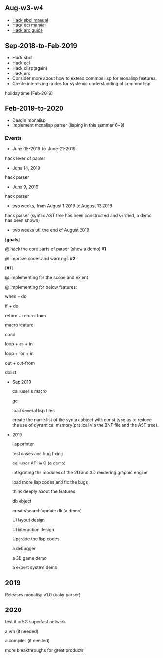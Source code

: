 
## Aug-w3-w4
- [Hack sbcl manual](http://sbcl.org/manual/sbcl.pdf)
- [Hack ecl manual](https://common-lisp.net/project/ecl/static/manual/)
- [Hack arc guide](http://paulgraham.com/arc.html)

## Sep-2018-to-Feb-2019
- Hack sbcl
- Hack ecl
- Hack clisp(again)
- Hack arc
- Consider more about how to extend common lisp for monalisp features.
- Create interesting codes for systemic understanding of common lisp.

holiday time (Feb-2019)

## Feb-2019-to-2020

- Desgin monalisp
- Implement monalisp parser (lisping in this summer 6~9)

### Events

- June-15-2019-to-June-21-2019

hack lexer of parser

- June 14, 2019

hack parser

- June 9, 2019

hack parser

- two weeks, from August 1 2019 to August 13 2019

hack parser (syntax AST tree has been constructed and verified, a demo has been shown)

- two weeks util the end of August 2019

[**goals**]

@ hack the core parts of parser (show a demo)  **#1**

@ improve codes and warnings  **#2**

[**#1**]

@ implementing for the scope and extent

@ implementing for below features:

when + do

if + do

return + return-from

macro feature

cond

loop + as + in

loop + for + in

out + out-from

dolist


- Sep 2019

	call user's macro
	
	gc
	
	load several lisp files
	
	create the name list of the syntax object with const type as to reduce the use of 
	dynamical memory(pratical via the BNF file and the AST tree).
	
			
- 2019

	lisp printer
	
	test cases and bug fixing
	
	call user API in C (a demo)
	
	integrating the modules of the 2D and 3D rendering graphic engine
	
	load more lisp codes and fix the bugs

	think deeply about the features
	 
	db object

	create/search/update db (a demo)
	
	UI layout design
	
	UI interaction design
	
	Upgrade the lisp codes
	
	a debugger
	
	a 3D game demo
	
	a expert system demo
	
## 2019

Releases monalisp v1.0 (baby parser)


## 2020

test it in 5G superfast network

a vm (if needed)

a compiler (if needed)

more breakthroughs for great products



   
   





